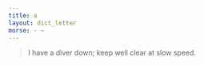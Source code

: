 ```yaml
---
title: a
layout: dict_letter
morse: · ‒ 
---
```

> I have a diver down; keep well clear at slow speed.